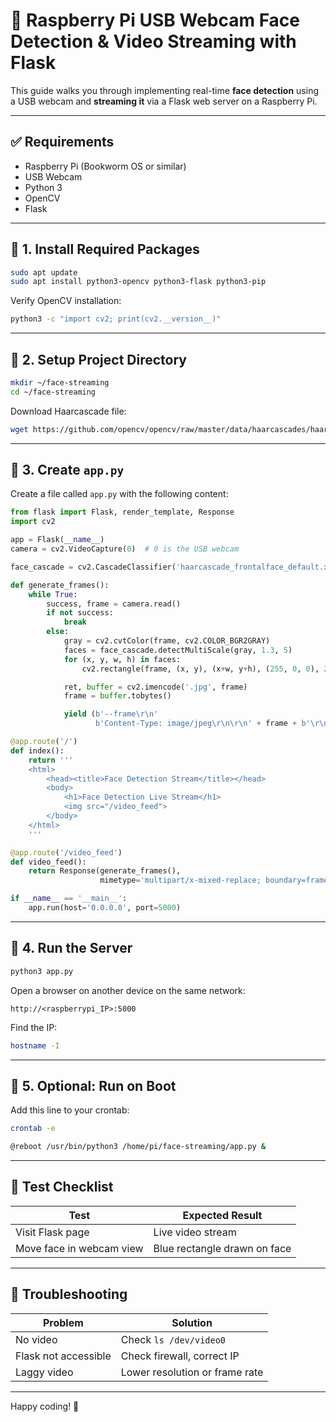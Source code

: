 
# 📸 Raspberry Pi USB Webcam Face Detection & Video Streaming with Flask

This guide walks you through implementing real-time **face detection** using a USB webcam and **streaming it** via a Flask web server on a Raspberry Pi.

---

## ✅ Requirements

- Raspberry Pi (Bookworm OS or similar)
- USB Webcam
- Python 3
- OpenCV
- Flask

---

## 🧰 1. Install Required Packages

```bash
sudo apt update
sudo apt install python3-opencv python3-flask python3-pip
```

Verify OpenCV installation:

```bash
python3 -c "import cv2; print(cv2.__version__)"
```

---

## 📁 2. Setup Project Directory

```bash
mkdir ~/face-streaming
cd ~/face-streaming
```

Download Haarcascade file:

```bash
wget https://github.com/opencv/opencv/raw/master/data/haarcascades/haarcascade_frontalface_default.xml
```

---

## 🧠 3. Create `app.py`

Create a file called `app.py` with the following content:

```python
from flask import Flask, render_template, Response
import cv2

app = Flask(__name__)
camera = cv2.VideoCapture(0)  # 0 is the USB webcam

face_cascade = cv2.CascadeClassifier('haarcascade_frontalface_default.xml')

def generate_frames():
    while True:
        success, frame = camera.read()
        if not success:
            break
        else:
            gray = cv2.cvtColor(frame, cv2.COLOR_BGR2GRAY)
            faces = face_cascade.detectMultiScale(gray, 1.3, 5)
            for (x, y, w, h) in faces:
                cv2.rectangle(frame, (x, y), (x+w, y+h), (255, 0, 0), 2)

            ret, buffer = cv2.imencode('.jpg', frame)
            frame = buffer.tobytes()

            yield (b'--frame\r\n'
                   b'Content-Type: image/jpeg\r\n\r\n' + frame + b'\r\n')

@app.route('/')
def index():
    return '''
    <html>
        <head><title>Face Detection Stream</title></head>
        <body>
            <h1>Face Detection Live Stream</h1>
            <img src="/video_feed">
        </body>
    </html>
    '''

@app.route('/video_feed')
def video_feed():
    return Response(generate_frames(),
                    mimetype='multipart/x-mixed-replace; boundary=frame')

if __name__ == '__main__':
    app.run(host='0.0.0.0', port=5000)
```

---

## 🚀 4. Run the Server

```bash
python3 app.py
```

Open a browser on another device on the same network:

```
http://<raspberrypi_IP>:5000
```

Find the IP:

```bash
hostname -I
```

---

## 🔁 5. Optional: Run on Boot

Add this line to your crontab:

```bash
crontab -e
```

```bash
@reboot /usr/bin/python3 /home/pi/face-streaming/app.py &
```

---

## 🧪 Test Checklist

| Test                        | Expected Result                  |
|----------------------------|----------------------------------|
| Visit Flask page           | Live video stream                |
| Move face in webcam view   | Blue rectangle drawn on face     |

---

## 🧼 Troubleshooting

| Problem              | Solution                          |
|----------------------|-----------------------------------|
| No video             | Check `ls /dev/video0`            |
| Flask not accessible | Check firewall, correct IP        |
| Laggy video          | Lower resolution or frame rate    |

---

Happy coding! 🎥
